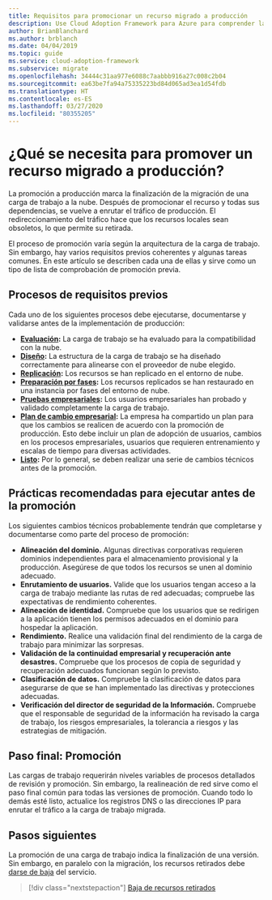 ```yaml
---
title: Requisitos para promocionar un recurso migrado a producción
description: Use Cloud Adoption Framework para Azure para comprender las tareas comunes y los requisitos previos estándar para promocionar un recurso migrado a producción.
author: BrianBlanchard
ms.author: brblanch
ms.date: 04/04/2019
ms.topic: guide
ms.service: cloud-adoption-framework
ms.subservice: migrate
ms.openlocfilehash: 34444c31aa977e6088c7aabbb916a27c008c2b04
ms.sourcegitcommit: ea63be7fa94a75335223bd84d065ad3ea1d54fdb
ms.translationtype: HT
ms.contentlocale: es-ES
ms.lasthandoff: 03/27/2020
ms.locfileid: "80355205"
---
```

<!-- cSpell:ignore CISO prepromotion -->

<!-- markdownlint-disable MD026 -->

# <a name="what-is-required-to-promote-a-migrated-resource-to-production"></a>¿Qué se necesita para promover un recurso migrado a producción?

La promoción a producción marca la finalización de la migración de una carga de trabajo a la nube. Después de promocionar el recurso y todas sus dependencias, se vuelve a enrutar el tráfico de producción. El redireccionamiento del tráfico hace que los recursos locales sean obsoletos, lo que permite su retirada.

El proceso de promoción varía según la arquitectura de la carga de trabajo. Sin embargo, hay varios requisitos previos coherentes y algunas tareas comunes. En este artículo se describen cada una de ellas y sirve como un tipo de lista de comprobación de promoción previa.

## <a name="prerequisite-processes"></a>Procesos de requisitos previos

Cada uno de los siguientes procesos debe ejecutarse, documentarse y validarse antes de la implementación de producción:

- **[Evaluación](../assess/index.md):** La carga de trabajo se ha evaluado para la compatibilidad con la nube.
- **[Diseño](../assess/architect.md):** La estructura de la carga de trabajo se ha diseñado correctamente para alinearse con el proveedor de nube elegido.
- **[Replicación](../migrate/replicate.md):** Los recursos se han replicado en el entorno de nube.
- **[Preparación por fases](../migrate/stage.md):** Los recursos replicados se han restaurado en una instancia por fases del entorno de nube.
- **[Pruebas empresariales](./business-test.md):** Los usuarios empresariales han probado y validado completamente la carga de trabajo.
- **[Plan de cambio empresarial](./business-change-plan.md):** La empresa ha compartido un plan para que los cambios se realicen de acuerdo con la promoción de producción. Esto debe incluir un plan de adopción de usuarios, cambios en los procesos empresariales, usuarios que requieren entrenamiento y escalas de tiempo para diversas actividades.
- **[Listo](./ready.md):** Por lo general, se deben realizar una serie de cambios técnicos antes de la promoción.

## <a name="best-practices-to-execute-prior-to-promotion"></a>Prácticas recomendadas para ejecutar antes de la promoción

Los siguientes cambios técnicos probablemente tendrán que completarse y documentarse como parte del proceso de promoción:

- **Alineación del dominio.** Algunas directivas corporativas requieren dominios independientes para el almacenamiento provisional y la producción. Asegúrese de que todos los recursos se unen al dominio adecuado.
- **Enrutamiento de usuarios.** Valide que los usuarios tengan acceso a la carga de trabajo mediante las rutas de red adecuadas; compruebe las expectativas de rendimiento coherentes.
- **Alineación de identidad.** Compruebe que los usuarios que se redirigen a la aplicación tienen los permisos adecuados en el dominio para hospedar la aplicación.
- **Rendimiento.** Realice una validación final del rendimiento de la carga de trabajo para minimizar las sorpresas.
- **Validación de la continuidad empresarial y recuperación ante desastres.** Compruebe que los procesos de copia de seguridad y recuperación adecuados funcionan según lo previsto.
- **Clasificación de datos.** Compruebe la clasificación de datos para asegurarse de que se han implementado las directivas y protecciones adecuadas.
- **Verificación del director de seguridad de la Información.** Compruebe que el responsable de seguridad de la información ha revisado la carga de trabajo, los riesgos empresariales, la tolerancia a riesgos y las estrategias de mitigación.

## <a name="final-step-promote"></a>Paso final: Promoción

Las cargas de trabajo requerirán niveles variables de procesos detallados de revisión y promoción. Sin embargo, la realineación de red sirve como el paso final común para todas las versiones de promoción. Cuando todo lo demás esté listo, actualice los registros DNS o las direcciones IP para enrutar el tráfico a la carga de trabajo migrada.

## <a name="next-steps"></a>Pasos siguientes

La promoción de una carga de trabajo indica la finalización de una versión. Sin embargo, en paralelo con la migración, los recursos retirados debe [darse de baja](./decommission.md) del servicio.

> [!div class="nextstepaction"]
> [Baja de recursos retirados](./decommission.md)
